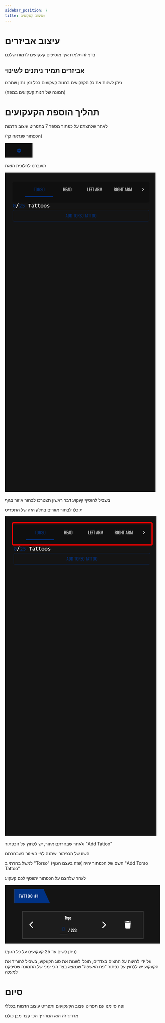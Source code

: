 ```yaml
---
sidebar_position: 7
title: עיצוב קעקועים✒️
---
```


# עיצוב אביזרים
בדף זה תלמדו איך מוסיפים קעקועים לדמות שלכם

## אביזרים תמיד ניתנים לשינוי
ניתן לשנות את כל הקעקועים בחנות קעקועים בכל זמן נתון שתרצו

(תמונה של חנות קעקועים במפה)

# תהליך הוספת הקעקועים

לאחר שלחצתם על כפתור מספר 7 בתפריט עיצוב הדמות

(הכפתור שנראה כך)

![כפתור הורדת האפליקצייה](../../img/charactercustomization/char14.png)

תועברנו לחלונית הזאת

![כפתור הורדת האפליקצייה](../../img/charactercustomization/char50.png)

בשביל להוסיף קעקוע דבר ראשון תצטרכו לבחור איזור בגוף

תוכלו לבחור אזורים בחלק הזה של התפריט

![כפתור הורדת האפליקצייה](../../img/charactercustomization/char51.png)

ולאחר שבחרתם איזור, יש ללחוץ על הכפתור "Add Tattoo"

השם של הכפתור ישתנה לפי האיזור בשבחרתם

למשל בחרתי ב  "Torso" (שזה בעצם הגוף) השם של הכפתור יהיה "Add Torso Tattoo"

לאחר שלחצם על הכפתור יתווסף לכם קעקוע

![כפתור הורדת האפליקצייה](../../img/charactercustomization/char52.png)

(ניתן לשים עד 25 קעקועים על כל הגוף)

על ידי לחיצה על החצים בצדדים, תוכלו לשנות את סוג הקעקוע, בשביל להוריד את הקעקוע יש ללחוץ על כפתור "פח האשפה" שנמצא בצד הכי ימני של התמונה שסיפקנו למעלה

# סיום

ופה סיימנו עם תפריט עיצוב הקעקועים ותפריט עיצוב הדמות בכללי

מדריך זה הוא המדריך הכי קצר מבן כולם





